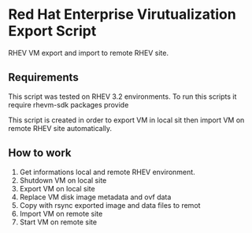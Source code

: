Red Hat Enterprise Virutualization Export Script
================================================

RHEV VM export and import to remote RHEV site.

Requirements
------------
This script was tested on RHEV 3.2 environments.
To run this scripts it require rhevm-sdk packages provide

This script is created in order to export VM in local sit
then import VM on remote RHEV site automatically.

How to work
------------
1. Get informations local and remote RHEV environment.
2. Shutdown VM on local site
3. Export VM on local site
4. Replace VM disk image metadata and ovf data
5. Copy with rsync exported image and data files to remot
6. Import VM on remote site
7. Start VM on remote site


